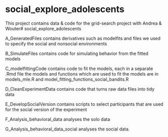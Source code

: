 # social_explore_adolescents

This project contains data & code for the grid-search project with Andrea & Wouter# social_explore_adolescents

A_GeneratedFiles contains derivatives such as modelfits and files we used to specify the social and nonsocial environments

B_SimulateFiles contains code for simulating behavior from the fitted models

C_modelfittingCode contains code to fit the models, each in a separate .Rmd file
  the models and functions which are used to fit the models are in models_mle.R and model_fitting_functions_social_bandits.R
  
D_CleanExperimentData contains code that turns raw data files into tidy data

E_DevelopSocialVersion contains scripts to select participants that are used for the social version of the experiment

F_Analysis_behavioral_data analyses the solo data

G_Analysis_behavioral_data_social analyses the social data.